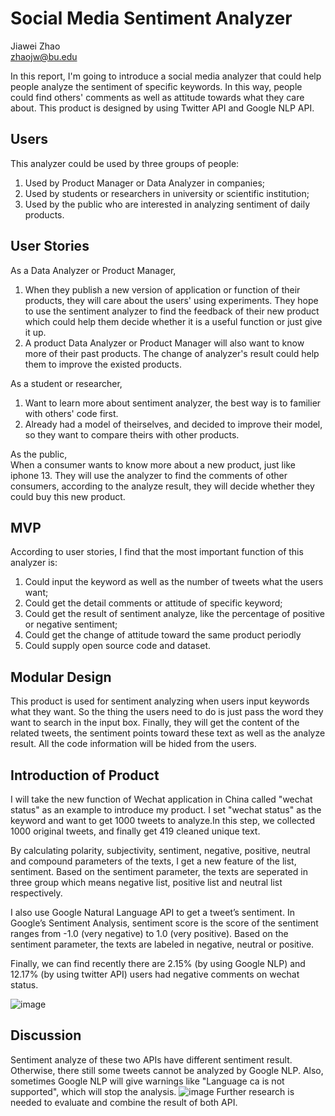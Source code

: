 # Social Media Sentiment Analyzer
Jiawei Zhao  
zhaojw@bu.edu

In this report, I'm going to introduce a social media analyzer that could help people analyze the sentiment of specific keywords. In this way, people could find others' comments as well as attitude towards what they care about. This product is designed by using Twitter API and Google NLP API.

## Users
This analyzer could be used by three groups of people:
1. Used by Product Manager or Data Analyzer in companies;
2. Used by students or researchers in university or scientific institution;
3. Used by the public who are interested in analyzing sentiment of daily products.

## User Stories
As a Data Analyzer or Product Manager,
1. When they publish a new version of application or function of their products, they will care about the users' using experiments. They hope to use the sentiment analyzer to find the feedback of their new product which could help them decide whether it is a useful function or just give it up.
2. A product Data Analyzer or Product Manager will also want to know more of their past products. The change of analyzer's result could help them to improve the existed products. 

As a student or researcher,
1. Want to learn more about sentiment analyzer, the best way is to familier with others' code first.
2. Already had a model of theirselves, and decided to improve their model, so they want to compare theirs with other products.

As the public,  
When a consumer wants to know more about a new product, just like iphone 13. They will use the analyzer to find the comments of other consumers, according to the analyze result, they will decide whether they could buy this new product.

## MVP
According to user stories, I find that the most important function of this analyzer is:
1. Could input the keyword as well as the number of tweets what the users want;
1. Could get the detail comments or attitude of specific keyword;
2. Could get the result of sentiment analyze, like the percentage of positive or negative sentiment;
3. Could get the change of attitude toward the same product periodly
4. Could supply open source code and dataset.

## Modular Design
This product is used for sentiment analyzing when users input keywords what they want. So the thing the users need to do is just pass the word they want to search in the input box. Finally, they will get the content of the related tweets, the sentiment points toward these text as well as the analyze result.
All the code information will be hided from the users.

## Introduction of Product
I will take the new function of Wechat application in China called "wechat status" as an example to introduce my product.
I set "wechat status" as the keyword and want to get 1000 tweets to analyze.In this step, we collected 1000 original tweets, and finally get 419 cleaned unique text.

By calculating polarity, subjectivity, sentiment, negative, positive, neutral and compound parameters of the texts, I get a new feature of the list, sentiment. Based on the sentiment parameter, the texts are seperated in three group which means negative list, positive list and neutral list respectively.

I also use Google Natural Language API to get a tweet’s sentiment. In Google’s Sentiment Analysis, sentiment score is the score of the sentiment ranges from -1.0 (very negative) to 1.0 (very positive). Based on the sentiment parameter, the texts are labeled in negative, neutral or positive.

Finally, we can find recently there are 2.15% (by using Google NLP) and 12.17% (by using twitter API) users had negative comments on wechat status. 

![image](https://user-images.githubusercontent.com/59852184/137636598-bfb9757c-4a6a-4c8e-b5d8-08a5a4cf24c3.png)

## Discussion
Sentiment analyze of these two APIs have different sentiment result. Otherwise, there still some tweets cannot be analyzed by Google NLP. Also, sometimes Google NLP will give warnings like "Language ca is not supported", which will stop the analysis.
![image](https://user-images.githubusercontent.com/59852184/137636237-99a5e5a3-2649-47e8-845e-005a94fdc159.png)
Further research is needed to evaluate and combine the result of both API. 

